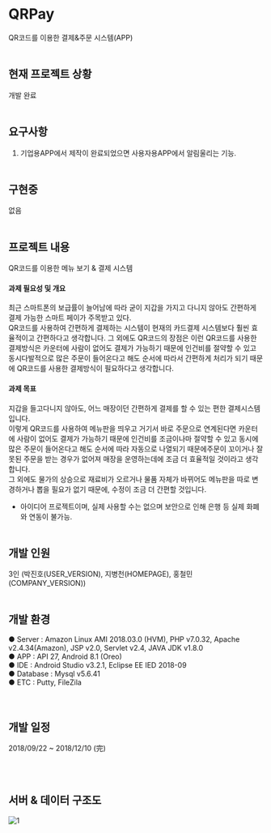 # QRPay
QR코드를 이용한 결제&주문 시스템(APP)
<br><br>

## 현재 프로젝트 상황
개발 완료
<br><br>

## 요구사항
1. 기업용APP에서 제작이 완료되었으면 사용자용APP에서 알림울리는 기능.
<br><br>

## 구현중
없음
<br><br>

## 프로젝트 내용
QR코드를 이용한 메뉴 보기 & 결제 시스템<br>
<h4>과제 필요성 및 개요</h4>
최근 스마트폰의 보급률이 늘어남에 따라 굳이 지갑을 가지고 다니지 않아도 간편하게 결제 가능한 스마트 페이가 주목받고 있다. <br>QR코드를 사용하여 간편하게 결제하는 시스템이 현재의 카드결제 시스템보다 훨씬 효율적이고 간편하다고 생각합니다. 그 외에도 QR코드의 장점은 이런 QR코드를 사용한 결제방식은 카운터에 사람이 없어도 결제가 가능하기 때문에 인건비를 절약할 수 있고 동시다발적으로 많은 주문이 들어온다고 해도 순서에 따라서 간편하게 처리가 되기 때문에 QR코드를 사용한 결제방식이 필요하다고 생각합니다.<br>

<h4>과제 목표</h4>
지갑을 들고다니지 않아도, 어느 매장이던 간편하게 결제를 할 수 있는 편한 결제시스템 입니다.<br>
이렇게 QR코드를 사용하여 메뉴판을 띄우고 거기서 바로 주문으로 연계된다면 카운터에 사람이 없어도 결제가 가능하기 때문에 인건비를 조금이나마 절약할 수 있고 동시에 많은 주문이 들어온다고 해도 순서에 따라 자동으로 나열되기 때문에주문이 꼬이거나 잘못된 주문을 받는 경우가 없어져 매장을 운영하는데에 조금 더 효율적일 것이라고 생각합니다. <br>그 외에도 물가의 상승으로 재료비가 오르거나 물품 자체가 바뀌어도 메뉴판을 따로 변경하거나 뽑을 필요가 없기 때문에, 수정이 조금 더 간편할 것입니다.<br>

* 아이디어 프로젝트이며, 실제 사용할 수는 없으며 보안으로 인해 은행 등 실제 화폐와 연동이 불가능.<br><br>

## 개발 인원
3인 (박진호(USER_VERSION), 지병천(HOMEPAGE), 홍철민(COMPANY_VERSION))
<br><br>
## 개발 환경
● Server : Amazon Linux AMI 2018.03.0 (HVM), PHP v7.0.32, Apache v2.4.34(Amazon), JSP v2.0, Servlet v2.4, JAVA JDK v1.8.0<br>
● APP : API 27, Android 8.1 (Oreo) <br>
● IDE : Android Studio v3.2.1, Eclipse EE IED 2018-09 <br>
● Database : Mysql v5.6.41 <br>
● ETC : Putty, FileZila <br>
<br><br>
## 개발 일정
2018/09/22 ~ 2018/12/10 (完)

<br><br>

## 서버 & 데이터 구조도
![1](https://user-images.githubusercontent.com/24603994/50396937-57315480-07b0-11e9-9d48-984a8f79b27b.png)
